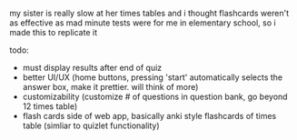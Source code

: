 my sister is really slow at her times tables and i thought flashcards weren't as effective as mad minute tests were for me in elementary school, so i made this to replicate it

todo:
- must display results after end of quiz
- better UI/UX (home buttons, pressing 'start' automatically selects the answer box, make it prettier. will think of more)
- customizability (customize # of questions in question bank, go beyond 12 times table)
- flash cards side of web app, basically anki style flashcards of times table (simliar to quizlet functionality)